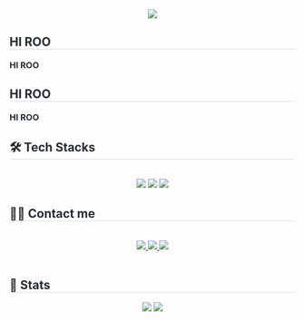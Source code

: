 <div align= "center">
    <img src="https://capsule-render.vercel.app/api?type=waving&color=0:ee70ff,100:486dfe&height=240&text=@kingki_moooon&animation=&fontColor=ffffff&fontSize=60" />
    </div>
    <div style="text-align: left;"> 
    <h2 style="border-bottom: 1px solid #d8dee4; color: #282d33;"> HI ROO </h2>  
    <div style="font-weight: 700; font-size: 15px; text-align: left; color: #282d33;"> HI ROO </div> 
        <h2 style="border-bottom: 1px solid #d8dee4; color: #282d33;"> HI ROO </h2>  
    <div style="font-weight: 700; font-size: 15px; text-align: left; color: #282d33;"> HI ROO </div> 
    </div>
    <div style="text-align: left;">
    <h2 style="border-bottom: 1px solid #d8dee4; color: #282d33;"> 🛠️ Tech Stacks </h2> <br> 
    <div  align= "center"> <img src="https://img.shields.io/badge/C-A8B9CC?style=flat-square&logo=C&logoColor=white">
          <img src="https://img.shields.io/badge/C++-00599C?style=flat-square&logo=C%2B%2B&logoColor=white">
          <img src="https://img.shields.io/badge/Python-3776AB?style=flat-square&logo=Python&logoColor=white">
          </div>
    </div>
    <div style="text-align: left;">
    <h2 style="border-bottom: 1px solid #d8dee4; color: #282d33;"> 🧑‍💻 Contact me </h2> <br> 
    <div align= "center"> <a href=https://www.instagram.com/kingki_moooon/> <img src="https://img.shields.io/badge/Instagram-E4405F?style=flat-square&logo=Instagram&logoColor=white&link=https://www.instagram.com/kingki_moooon/"> </a>
         <a href=https://www.notion.so/Noh-Ki-Moon-s-Website-11f9e719272680dca19cd316ce7a4a87?source=copy_link> <img src="https://img.shields.io/badge/Notion-000000?style=flat-square&logo=Notion&logoColor=white&link=https://www.notion.so/Noh-Ki-Moon-s-Website-11f9e719272680dca19cd316ce7a4a87?source=copy_link"> </a>
         <a href=https://blog.naver.com/ngm3315> <img src="https://img.shields.io/badge/Naver-03C75A?style=flat-square&logo=Naver&logoColor=white&link=https://blog.naver.com/ngm3315"> </a>
          </div>  <br> 
    <div align= "center">  </div> 
    </div>
    <div style="text-align: left;"> 
    <h2 style="border-bottom: 1px solid #d8dee4; color: #282d33;"> 🏅 Stats </h2> <div align= "center"> <img src="https://github-readme-stats.vercel.app/api?username=ngm3315&bg_color=180,00000000,00000000&title_color=000000&text_color=000000"
         /> <img src="https://github-readme-stats.vercel.app/api/top-langs/?username=ngm3315&layout=compact&bg_color=180,00000000,00000000&title_color=000000&text_color=000000"
           /> </div> 
    </div>
    
